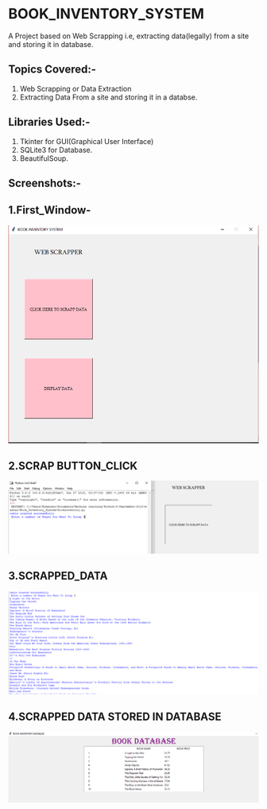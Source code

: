 # BOOK_INVENTORY_SYSTEM
A Project based on Web Scrapping i.e, extracting data(legally) from a site and storing it in database.

## Topics Covered:-
1. Web Scrapping or Data Extraction
2. Extracting Data From a site and storing it in a databse.

## Libraries Used:-
1. Tkinter for GUI(Graphical User Interface)
2. SQLite3 for Database.
3. BeautifulSoup.

## Screenshots:-

## 1.First_Window-
![alt text](https://github.com/HIMANSHUSRIVASTVA/BOOK_INVENTORY_SYSTEM/blob/master/FIRST_WINDOW.PNG)

## 2.SCRAP BUTTON_CLICK

![alt text](https://github.com/HIMANSHUSRIVASTVA/BOOK_INVENTORY_SYSTEM/blob/master/NUMBER_OF_PAGES_YOU_WANT_TO_SCRAP.PNG)

## 3.SCRAPPED_DATA

![alt text](https://github.com/HIMANSHUSRIVASTVA/BOOK_INVENTORY_SYSTEM/blob/master/SCRAPPED_DATA.PNG)

## 4.SCRAPPED DATA STORED IN DATABASE

![alt text](https://github.com/HIMANSHUSRIVASTVA/BOOK_INVENTORY_SYSTEM/blob/master/book_database.PNG)
